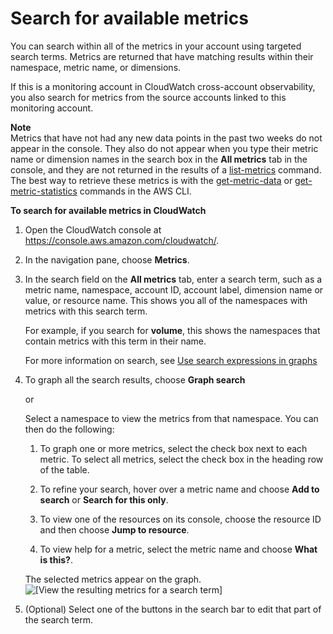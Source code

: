 # Search for available metrics<a name="finding_metrics_with_cloudwatch"></a>

You can search within all of the metrics in your account using targeted search terms\. Metrics are returned that have matching results within their namespace, metric name, or dimensions\.

If this is a monitoring account in CloudWatch cross\-account observability, you also search for metrics from the source accounts linked to this monitoring account\. 

**Note**  
Metrics that have not had any new data points in the past two weeks do not appear in the console\. They also do not appear when you type their metric name or dimension names in the search box in the **All metrics** tab in the console, and they are not returned in the results of a [list\-metrics](https://docs.aws.amazon.com/cli/latest/reference/cloudwatch/list-metrics.html) command\. The best way to retrieve these metrics is with the [get\-metric\-data](https://docs.aws.amazon.com/cli/latest/reference/cloudwatch/get-metric-data.html) or [get\-metric\-statistics](https://docs.aws.amazon.com/cli/latest/reference/cloudwatch/get-metric-statistics.html) commands in the AWS CLI\.

**To search for available metrics in CloudWatch**

1. Open the CloudWatch console at [https://console\.aws\.amazon\.com/cloudwatch/](https://console.aws.amazon.com/cloudwatch/)\.

1. In the navigation pane, choose **Metrics**\.

1. In the search field on the **All metrics** tab, enter a search term, such as a metric name, namespace, account ID, account label, dimension name or value, or resource name\. This shows you all of the namespaces with metrics with this search term\.

   For example, if you search for **volume**, this shows the namespaces that contain metrics with this term in their name\.

   For more information on search, see [Use search expressions in graphs](using-search-expressions.md)

1. To graph all the search results, choose **Graph search**

   or

   Select a namespace to view the metrics from that namespace\. You can then do the following:

   1. To graph one or more metrics, select the check box next to each metric\. To select all metrics, select the check box in the heading row of the table\.

   1. To refine your search, hover over a metric name and choose **Add to search** or **Search for this only**\.

   1. To view one of the resources on its console, choose the resource ID and then choose **Jump to resource**\.

   1. To view help for a metric, select the metric name and choose **What is this?**\.

   The selected metrics appear on the graph\.  
![\[View the resulting metrics for a search term\]](http://docs.aws.amazon.com/AmazonCloudWatch/latest/monitoring/images/metrics_search_results.png)

1. \(Optional\) Select one of the buttons in the search bar to edit that part of the search term\.